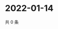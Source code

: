 # 2022-01-14

共 0 条

<!-- BEGIN WEIBO -->
<!-- 最后更新时间 Fri Jan 14 2022 22:09:38 GMT+0800 (China Standard Time) -->

<!-- END WEIBO -->

